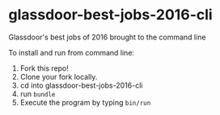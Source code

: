 # glassdoor-best-jobs-2016-cli
Glassdoor's best jobs of 2016 brought to the command line

To install and run from command line:
1. Fork this repo!
2. Clone your fork locally.
3. cd into glassdoor-best-jobs-2016-cli
4. run `bundle`
5. Execute the program by typing `bin/run`

